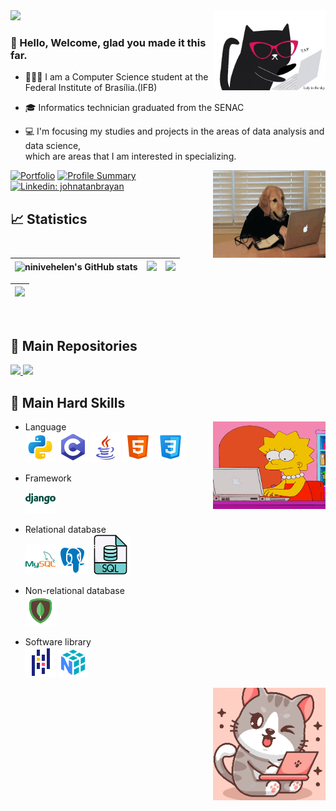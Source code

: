 <img src="https://github.com/ninivehelen/ninivehelen/blob/main/gif.gif" width="" /> 
 <img align='right' src="https://github.com/ninivehelen/ninivehelen/blob/main/giphy.gif" width="180">
 
<p align="center"> 
  <h3>👋 Hello, Welcome, glad you made it this far.</h3> 
</p>

 - 👩🏽‍🎓 I am a Computer Science student at the Federal Institute of Brasília.(IFB)
 
 - 🎓 Informatics technician graduated from the SENAC
   
 - 💻 I'm focusing my studies and projects in the areas of data analysis and data science,</br>
  which are areas that I am interested in specializing.

 <img align="right" alt="gif" height="140" width="180"  src="https://github.com/ninivehelen/ninivehelen/blob/main/dog.gif">
 <div>
  
[![Portfolio](https://img.shields.io/badge/-Portfolio-orange?style=flat-square&logo=Portfolio&logoColor=whitee&link=https://ninivehelen.github.io/portfolio_ninive/)](https://ninivehelen.github.io/portfolio_ninive/)
[![Profile Summary](https://img.shields.io/badge/-Profile%20Summary-222222?style=flat-square&logo=ghost&logoColor=white&link=https://octoprofile.vercel.app/user?id=ninivehelen)](https://octoprofile.vercel.app/user?id=ninivehelen)
[![Linkedin: johnatanbrayan](https://img.shields.io/badge/-Linkedin-blue?style=flat-square&logo=Linkedin&logoColor=white&link=https://www.linkedin.com/in/ninivehelen/)](https://www.linkedin.com/in/ninivehelen/)
 
## 📈 Statistics

|![ninivehelen's GitHub stats](https://github-readme-stats.vercel.app/api?username=ninivehelen&theme=panda) | ![](http://github-profile-summary-cards.vercel.app/api/cards/repos-per-language?username=ninivehelen&hide=Html&theme=panda) | ![](http://github-profile-summary-cards.vercel.app/api/cards/most-commit-language?username=ninivehelen&theme=panda) |
| :-: | :-: | :-: |

| ![](http://github-profile-summary-cards.vercel.app/api/cards/profile-details?username=ninivehelen&theme=panda)
| :-: |

<br />
   
 ## 📂 Main Repositories
<a href="https://github.com/ninivehelen/Analise_De_Dados">
  <img height="120em" src="https://github-readme-stats.vercel.app/api/pin/?username=ninivehelen&repo=Analise_De_Dados&theme=panda" />
</a>

<a href="https://github.com/ninivehelen/Modelos_Machine_Learning">
  <img height="120em" src="https://github-readme-stats.vercel.app/api/pin/?username=ninivehelen&repo=Modelos_Machine_Learning&theme=panda" />
</a>
   
 ## 🔨 Main Hard Skills
 <img align="right" alt="gif" height="140" width="180"  src="https://github.com/ninivehelen/ninivehelen/blob/main/lisa.gif">

* Language <br>
![alt text](imagem/icons8-python-48.png) ![alt text](imagem/icons8-programação-c-48.png) ![alt text](imagem/icons8-logo-java-coffee-cup-48.png) ![alt text](imagem/icons8-html-48.png) ![alt text](imagem/icons8-css-48.png)

* Framework <br> 
![alt text](imagem/icons8-django-48.png) 

* Relational database <br>
![alt text](imagem/icons8-mysql-48.png) ![alt text](imagem/icons8-postgreesql-48.png) ![alt text](imagem/icons8-sql-64.png) 

* Non-relational database <br> 
 ![alt text](imagem/icons8-mongodb-48.png)

* Software library <br> 
![alt text](imagem/icons8-pandas-48.png) ![alt text](imagem/icons8-numpy-48.png) 
<img align="right" alt="gif" height="180" width="180"  src="https://github.com/ninivehelen/ninivehelen/blob/main/imagem/avatar_.png">
</div>



